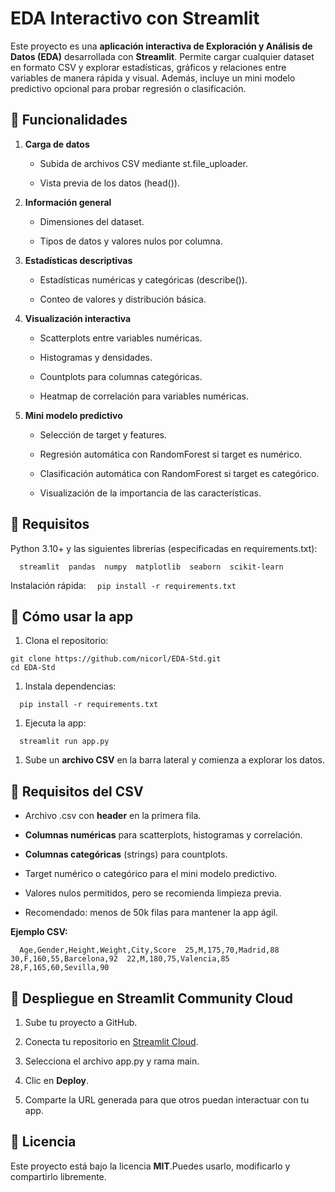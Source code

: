 EDA Interactivo con Streamlit
=============================

Este proyecto es una **aplicación interactiva de Exploración y Análisis de Datos (EDA)** desarrollada con **Streamlit**. Permite cargar cualquier dataset en formato CSV y explorar estadísticas, gráficos y relaciones entre variables de manera rápida y visual. Además, incluye un mini modelo predictivo opcional para probar regresión o clasificación.

🔹 Funcionalidades
------------------

1.  **Carga de datos**
    
    *   Subida de archivos CSV mediante st.file\_uploader.
        
    *   Vista previa de los datos (head()).
        
2.  **Información general**
    
    *   Dimensiones del dataset.
        
    *   Tipos de datos y valores nulos por columna.
        
3.  **Estadísticas descriptivas**
    
    *   Estadísticas numéricas y categóricas (describe()).
        
    *   Conteo de valores y distribución básica.
        
4.  **Visualización interactiva**
    
    *   Scatterplots entre variables numéricas.
        
    *   Histogramas y densidades.
        
    *   Countplots para columnas categóricas.
        
    *   Heatmap de correlación para variables numéricas.
        
5.  **Mini modelo predictivo**
    
    *   Selección de target y features.
        
    *   Regresión automática con RandomForest si target es numérico.
        
    *   Clasificación automática con RandomForest si target es categórico.
        
    *   Visualización de la importancia de las características.
        


🔹 Requisitos
-------------

Python 3.10+ y las siguientes librerías (especificadas en requirements.txt):

`   streamlit  pandas  numpy  matplotlib  seaborn  scikit-learn   `

Instalación rápida:
`   pip install -r requirements.txt   `

🔹 Cómo usar la app
-------------------

1.  Clona el repositorio:
    

```
git clone https://github.com/nicorl/EDA-Std.git  
cd EDA-Std
```

1.  Instala dependencias:
    

`   pip install -r requirements.txt   `

1.  Ejecuta la app:
    

`   streamlit run app.py   `

1.  Sube un **archivo CSV** en la barra lateral y comienza a explorar los datos.
    

🔹 Requisitos del CSV
---------------------

*   Archivo .csv con **header** en la primera fila.
    
*   **Columnas numéricas** para scatterplots, histogramas y correlación.
    
*   **Columnas categóricas** (strings) para countplots.
    
*   Target numérico o categórico para el mini modelo predictivo.
    
*   Valores nulos permitidos, pero se recomienda limpieza previa.
    
*   Recomendado: menos de 50k filas para mantener la app ágil.
    

**Ejemplo CSV:**

`   Age,Gender,Height,Weight,City,Score  25,M,175,70,Madrid,88  30,F,160,55,Barcelona,92  22,M,180,75,Valencia,85  28,F,165,60,Sevilla,90   `

🔹 Despliegue en Streamlit Community Cloud
------------------------------------------

1.  Sube tu proyecto a GitHub.
    
2.  Conecta tu repositorio en [Streamlit Cloud](https://share.streamlit.io/).
    
3.  Selecciona el archivo app.py y rama main.
    
4.  Clic en **Deploy**.
    
5.  Comparte la URL generada para que otros puedan interactuar con tu app.
    

🔹 Licencia
-----------

Este proyecto está bajo la licencia **MIT**.Puedes usarlo, modificarlo y compartirlo libremente.
